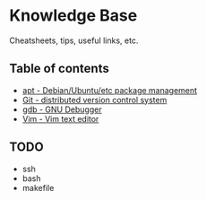 Knowledge Base
==============

Cheatsheets, tips, useful links, etc.


## Table of contents

- [apt - Debian/Ubuntu/etc package management](apt.md)
- [Git - distributed version control system](git.md)
- [gdb - GNU Debugger](gdb.md)
- [Vim - Vim text editor](vim.md)

## TODO

- ssh
- bash
- makefile


